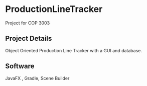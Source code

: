 # ProductionLineTracker
Project for COP 3003
## Project Details
Object Oriented Production Line Tracker with a GUI and database.
   

## Software
JavaFX , 
Gradle,
Scene Builder





